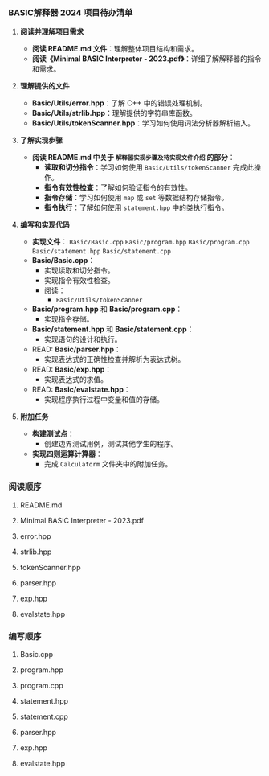 ### BASIC解释器 2024 项目待办清单

1. **阅读并理解项目需求**
   - **阅读 README.md 文件**：理解整体项目结构和需求。
   - **阅读《Minimal BASIC Interpreter - 2023.pdf》**：详细了解解释器的指令和需求。

2. **理解提供的文件**
   - **Basic/Utils/error.hpp**：了解 C++ 中的错误处理机制。
   - **Basic/Utils/strlib.hpp**：理解提供的字符串库函数。
   - **Basic/Utils/tokenScanner.hpp**：学习如何使用词法分析器解析输入。

3. **了解实现步骤**
   - **阅读 README.md 中关于 `解释器实现步骤及待实现文件介绍` 的部分**：
     - **读取和切分指令**：学习如何使用 `Basic/Utils/tokenScanner` 完成此操作。
     - **指令有效性检查**：了解如何验证指令的有效性。
     - **指令存储**：学习如何使用 `map` 或 `set` 等数据结构存储指令。
     - **指令执行**：了解如何使用 `statement.hpp` 中的类执行指令。

4. **编写和实现代码**
   - **实现文件**：
   `Basic/Basic.cpp` `Basic/program.hpp` `Basic/program.cpp` `Basic/statement.hpp` `Basic/statement.cpp`
   - **Basic/Basic.cpp**：
     - 实现读取和切分指令。
     - 实现指令有效性检查。
     - 阅读：
       - `Basic/Utils/tokenScanner`
   - **Basic/program.hpp** 和 **Basic/program.cpp**：
     - 实现指令存储。
   - **Basic/statement.hpp** 和 **Basic/statement.cpp**：
     - 实现语句的设计和执行。
   - READ: **Basic/parser.hpp**：
     - 实现表达式的正确性检查并解析为表达式树。
   - READ: **Basic/exp.hpp**：
     - 实现表达式的求值。
   - READ: **Basic/evalstate.hpp**：
     - 实现程序执行过程中变量和值的存储。

5. **附加任务**
   - **构建测试点**：
     - 创建边界测试用例，测试其他学生的程序。
   - **实现四则运算计算器**：
     - 完成 `Calculatorm` 文件夹中的附加任务。

### 阅读顺序
1. README.md

2. Minimal BASIC Interpreter - 2023.pdf

3. error.hpp

4. strlib.hpp

5. tokenScanner.hpp

6. parser.hpp

7. exp.hpp

8. evalstate.hpp

### 编写顺序
1. Basic.cpp

2. program.hpp

3. program.cpp

4. statement.hpp

5. statement.cpp

6. parser.hpp

7. exp.hpp

8. evalstate.hpp